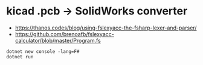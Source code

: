 # kicad .pcb -> SolidWorks converter

- https://thanos.codes/blog/using-fslexyacc-the-fsharp-lexer-and-parser/
- https://github.com/brenoafb/fslexyacc-calculator/blob/master/Program.fs


```shell
dotnet new console -lang=F#
dotnet run
```
